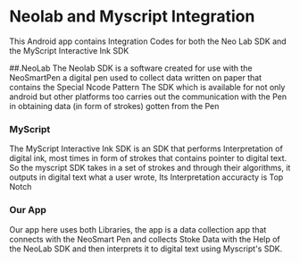 # Neolab and Myscript Integration

This Android app contains Integration Codes for both the Neo Lab SDK and the MyScript Interactive Ink SDK

##.NeoLab
The Neolab SDK is a software created for use with the NeoSmartPen a digital pen used to collect data written on paper that contains the Special Ncode Pattern
The SDK which is available for not only android but other platforms too carries out the communication with the Pen in obtaining data (in form of strokes) gotten from the Pen

### MyScript
The MyScript Interactive Ink SDK is an SDK that performs Interpretation of digital ink, most times in form of strokes that contains pointer to digital text.
So the myscript SDK takes in a set of strokes and through their algorithms, it outputs in digital text what a user wrote, Its Interpretation accuracty is Top Notch

### Our App
Our app here uses both Libraries, the app is a data collection app that connects with the NeoSmart Pen and collects Stoke Data with the Help of the NeoLab SDK and then interprets it to digital text using Myscript's SDK.